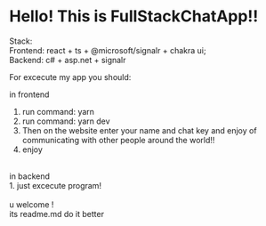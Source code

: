 <h1>Hello! This is FullStackChatApp!!</h1>

Stack:<br/>
Frontend: react + ts + @microsoft/signalr + chakra ui; <br/>
Backend: c# + asp.net + signalr

For excecute my app you should:

in frontend<br/>
1. run command: yarn<br/>
2. run command: yarn dev<br/>
3. Then on the website enter your name and chat key and enjoy of communicating with other people around the world!!<br/>
4. enjoy<br/>
<br/>
in backend <br/>
1. just excecute program!<br/>
<br/>
u welcome !<br/>
 its readme.md do it better<br/>

